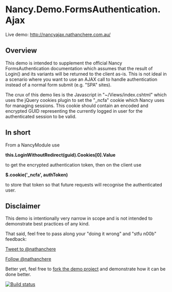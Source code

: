 Nancy.Demo.FormsAuthentication.Ajax
===================================

Live demo: http://nancyajax.nathanchere.com.au/


Overview
-----

This demo is intended to supplement the official Nancy FormsAuthentication documentation which assumes that the result of Login() and its variants will be returned to the client as-is. This is not ideal in a scenario where you want to use an AJAX call to handle authentication instead of a normal form submit (e.g. "SPA" sites).

The crux of this demo lies is the Javascript in "~/Views/index.cshtml" which uses the jQuery
cookies plugin to set the "_ncfa" cookie which Nancy uses for managing sessions. This cookie should contain an encoded and encrypted GUID representing the currently logged in user for the authenticated session to be valid.

**In short**
-----------

From a NancyModule use

**this.LoginWithoutRedirect(guid).Cookies[0].Value**

to get the encrypted authentication token, then on the client use

**$.cookie('_ncfa', authToken)**

to store that token so that future requests will recognise the authenticated user.

Disclaimer
----------
This demo is intentionally very narrow in scope and is not intended to demonstrate best practices of any kind.

That said, feel free to pass along your "doing it wrong" and "stfu n00b" feedback:

[Tweet to @nathanchere](https://twitter.com/intent/tweet?screen_name=nathanchere&text=Your%20code%20sucks)

[Follow @nathanchere](https://twitter.com/nathanchere)            

Better yet, feel free to [fork the demo project](https://github.com/ferretallica/Nancy.Demo.FormsAuthentication.Ajax/fork)
and demonstrate how it can be done better.

[![Build status](https://ci.appveyor.com/api/projects/status?id=6shtlnnwqnnivl0p)](https://ci.appveyor.com/project/nancy-demo-formsauthentication-ajax)